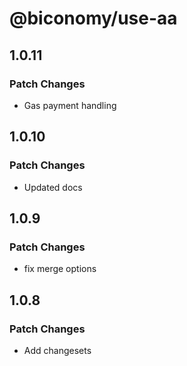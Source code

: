 # @biconomy/use-aa

## 1.0.11

### Patch Changes

- Gas payment handling

## 1.0.10

### Patch Changes

- Updated docs

## 1.0.9

### Patch Changes

- fix merge options

## 1.0.8

### Patch Changes

- Add changesets
